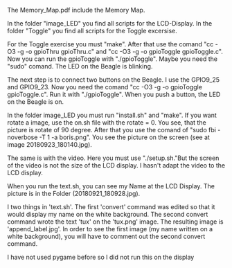 The Memory_Map.pdf include the Memory Map. 

In the folder "image_LED" you find all scripts for the LCD-Display. 
In the folder "Toggle" you find all scripts for the Toggle excersise.

For the Toggle exercise you must "make". After that use the comand "cc -O3 -g  -o gpioThru gpioThru.c" and 
"cc -O3 -g  -o gpioToggle gpioToggle.c". Now you can run the gpioToggle with "./gpioToggle". Maybe you need the "sudo" comand. 
The LED on the Beagle is blinking.

The next step is to connect two buttons on the Beagle. I use the GPIO9_25 and GPIO9_23. 
Now you need the comand "cc -O3 -g  -o gpioToggle gpioToggle.c". Run it with "./gpioToggle". When you push a button, the LED on the Beagle is on.


In the folder image_LED you must run "install.sh" and "make".
If you want rotate a image, use the on.sh file with the rotate = 0. You see, that the picture is rotate of 90 degree. 
After that you use the comand of "sudo fbi -noverbose -T 1 -a boris.png". You see the picture on the screen 
(see at image 20180923_180140.jpg).

The same is with the video. Here you must use "./setup.sh."But the screen of the video is not the size of the LCD display. 
I hasn't adapt the video to the LCD display. 

When you run the text.sh, you can see my Name at the LCD Display. The picture is in the Folder (20180921_180928.jpg).
   
I two things in 'text.sh'. The first 'convert' command was edited so that it would display my name on the white background. 
The second convert command wrote the text 'tux' on the 'tux.png' image. The resulting image is 'append_label.jpg'. In order
to see the first image (my name written on a white background), you will have to comment out the second convert command.

I have not used pygame before so I did not run this on the display

